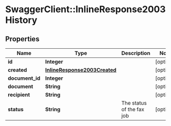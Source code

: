 # SwaggerClient::InlineResponse2003History

## Properties
Name | Type | Description | Notes
------------ | ------------- | ------------- | -------------
**id** | **Integer** |  | [optional] 
**created** | [**InlineResponse2003Created**](InlineResponse2003Created.md) |  | [optional] 
**document_id** | **Integer** |  | [optional] 
**document** | **String** |  | [optional] 
**recipient** | **String** |  | [optional] 
**status** | **String** | The status of the fax job | [optional] 


